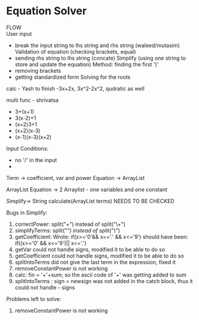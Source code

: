 # Equation Solver

FLOW  
User input
- break the input string to lhs string and rhs string (waleed/mutasim)
Validation of equation (checking brackets, equal)
- sending rhs string to lhs string (concate)
Simplify (using one string to store and update the equation)
Method: finding the first ')' 
- removing brackets 
- getting standardized form
Solving for the roots

calc - Yash 
to finish -3x+2x, 3x^2-2x^2, qudratic as well

multi func - shrivatsa
- 3+(x+1)
- 3(x-2)+1
- (x+2)3+1
- (x+2)(x-3)
- (x-1)(x-3)(x+2)


Input Conditions:
- no '/' in the input
- 

Term -> coefficient, var and power 
Equation -> ArrayList<Term>

ArrayList<Equation>
Equation -> 2 Arraylist - one variables and one constant

Simplify-> String calculate(ArrayList<String> terms) NEEDS TO BE CHECKED

Bugs in Simplify:

1. correctPower: split("+") instead of split("\\+")
2. simplifyTerms: split("*") instead of split("\\*")
3. getCoefficient: Wrote: if(x>='0'&& x=='.' && x<='9')
    should have been: if((x>='0' && x<='9')|| x=='.')
4. getVar could not handle signs, modified it to be able to do so
5. getCoefficient could not handle signs, modified it to be able to do so
6. splitIntoTerms did not give the last term in the expression, fixed it
7. removeConstantPower is not working
8. calc: 
     fin = '+'+sum; so the ascii code of '+' was getting added to sum
9. splitIntoTerms :
    sign = newsign was not added in the catch block, thus it could not handle - signs


Problems left to solve:
1. removeConstantPower is not working
